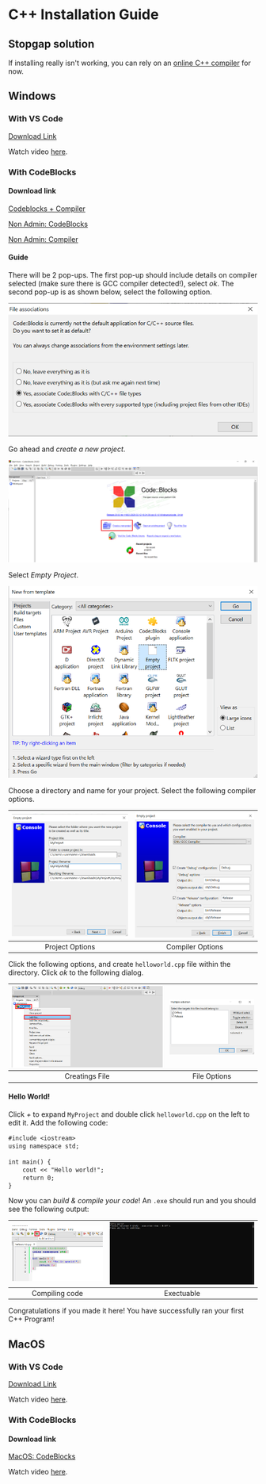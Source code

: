 # C++ Installation Guide

## Stopgap solution

If installing really isn't working, you can rely on an [online C++ compiler](https://www.onlinegdb.com/online_c++_compiler) for now.

## Windows

### With VS Code

[Download Link](https://code.visualstudio.com/Download)

Watch video [here](https://www.youtube.com/watch?v=aVqZ3lZD8Qk).

### With CodeBlocks

#### Download link

[Codeblocks + Compiler](https://sourceforge.net/projects/codeblocks/files/Binaries/20.03/Windows/codeblocks-20.03mingw-setup.exe)

[Non Admin: CodeBlocks](https://sourceforge.net/projects/codeblocks/files/Binaries/20.03/Windows/codeblocks-20.03-setup-nonadmin.exe)

[Non Admin: Compiler](https://sourceforge.net/projects/mingw-w64/files/Toolchains%20targetting%20Win32/Personal%20Builds/mingw-builds/installer/mingw-w64-install.exe)

#### Guide

There will be 2 pop-ups. The first pop-up should include details on compiler selected (make sure there is GCC compiler detected!), select *ok*. The second pop-up is as shown below, select the following option.

![Pop-up](../src/win-codeblocks-1.png)

Go ahead and *create a new project*.

![Create project](../src/win-codeblocks-2.png)

Select *Empty Project*.

![Create project options](../src/win-codeblocks-3.png)

Choose a directory and name for your project. Select the following compiler options.

|![Project options](../src/win-codeblocks-4.png)|![Compiler options](../src/win-codeblocks-5.png)|
|:--:|:--:|
|Project Options|Compiler Options|

Click the following options, and create `helloworld.cpp` file within the directory. Click *ok* to the following dialog.

|![Create file](../src/win-codeblocks-6.png)|![Create file](../src/win-codeblocks-7.png)|
|:--:|:--:|
|Creatings File|File Options|

#### Hello World!

Click *+* to expand `MyProject` and double click `helloworld.cpp` on the left to edit it. Add the following code:

```
#include <iostream>
using namespace std;

int main() {
    cout << "Hello world!";
    return 0;
}
```

Now you can *build & compile your code*! An `.exe` should run and you should see the following output:

|![Compile](../src/win-codeblocks-8.png)|![exe](../src/win-codeblocks-9.png)|
|:--:|:--:|
|Compiling code|Exectuable|

Congratulations if you made it here! You have successfully ran your first C++ Program!

## MacOS

### With VS Code

[Download Link](https://code.visualstudio.com/Download)

Watch video [here](https://www.youtube.com/watch?v=KhGnYWplLVo).

### With CodeBlocks

#### Download link

[MacOS: CodeBlocks](https://sourceforge.net/projects/codeblocks/files/Binaries/13.12/MacOS/CodeBlocks-13.12-mac.zip)

Watch video [here](https://www.youtube.com/watch?v=_bKLttPVoC8).
